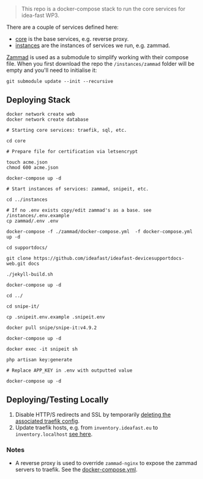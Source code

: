 > This repo is a docker-compose stack to run the core services for idea-fast WP3.

There are a couple of services defined here:

- [core](./core) is the base services, e.g. reverse proxy.
- [instances](./instances) are the instances of services we run, e.g. zammad.


[Zammad](https://github.com/zammad/zammad-docker-compose) is used as a
submodule to simplify working with their compose file. When you first download
the repo the `/instances/zammad` folder will be empty and you'll need to
initialise it:

```
git submodule update --init --recursive
```

## Deploying Stack

```
docker network create web
docker network create database

# Starting core services: traefik, sql, etc.

cd core

# Prepare file for certification via letsencrypt

touch acme.json
chmod 600 acme.json

docker-compose up -d

# Start instances of services: zammad, snipeit, etc.

cd ../instances

# If no .env exists copy/edit zammad's as a base. see /instances/.env.example
cp zammad/.env .env

docker-compose -f ./zammad/docker-compose.yml  -f docker-compose.yml up -d

cd supportdocs/

git clone https://github.com/ideafast/ideafast-devicesupportdocs-web.git docs

./jekyll-build.sh

docker-compose up -d

cd ../

cd snipe-it/

cp .snipeit.env.example .snipeit.env

docker pull snipe/snipe-it:v4.9.2

docker-compose up -d

docker exec -it snipeit sh

php artisan key:generate

# Replace APP_KEY in .env with outputted value

docker-compose up -d
```

## Deploying/Testing Locally

1. Disable HTTP/S redirects and SSL by temporarily [deleting the associated traefik config](https://github.com/ideafast/stack/blob/master/core/traefik.toml#L5-L10).
2. Update traefik hosts, e.g. from `inventory.ideafast.eu` to `inventory.localhost` [see here](https://github.com/ideafast/stack/blob/master/instances/docker-compose.yml#L19).

### Notes

- A reverse proxy is used to override `zammad-nginx` to expose the zammad
  servers to traefik. See the [docker-compose.yml](./instances/docker-compose.yml).
